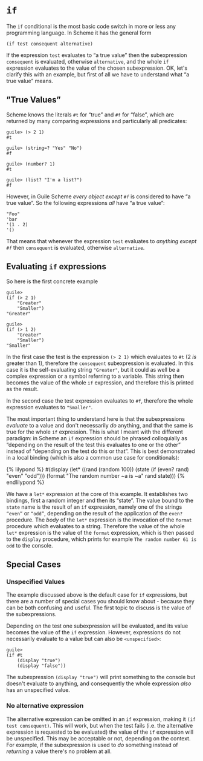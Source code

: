 # `if`

The `if` conditional is the most basic code switch in more or less any
programming language.  In Scheme it has the general form

```
(if test consequent alternative)
```

If the expression `test` evaluates to “a true value” then the subexpression
`consequent` is evaluated, otherwise `alternative`, and the whole `if`
expression evaluates to the value of the chosen subexpression.  OK, let's
clarify this with an example, but first of all we have to understand what “a
true value” means.

## ”True Values”

Scheme knows the literals `#t` for “true” and `#f` for “false”, which are
returned by many comparing expressions and particularly all predicates:

```
guile> (> 2 1)
#t

guile> (string=? "Yes" "No")
#f

guile> (number? 1)
#t

guile> (list? "I'm a list?")
#f
```

However, in Guile Scheme *every object except `#f`* is considered to have “a
true value”.  So the following expressions *all* have “a true value”:

```
"Foo"
'bar
'(1 . 2)
'()
```

That means that whenever the expression `test` evaluates to *anything except
`#f`* then `consequent` is evaluated, otherwise `alternative`.

## Evaluating `if` expressions

So here is the first concrete example

```
guile>
(if (> 2 1)
    "Greater"
    "Smaller")
"Greater"

guile>
(if (> 1 2)
    "Greater"
    "Smaller")
"Smaller"
```

In the first case the test is the expression `(> 2 1)` which evaluates to `#t`
(2 *is* greater than 1), therefore the `consequent` subexpression is evaluated.
In this case it is the self-evaluating string `"Greater"`,  but it could as well
be a complex expression or a symbol referring to a variable.  This string then
becomes the value of the whole `if` expression, and therefore this is printed as
the result.

In the second case the test expression evaluates to `#f`, therefore the whole
expression evaluates to `"Smaller"`.

The most important thing to understand here is that the subexpressions
*evaluate* to a value and don't necessarily *do* anything, and that the same is
true for the whole `if` expression.  This is what I meant with the different
paradigm: in Scheme an `if` expression should be phrased colloquially as
“depending on the result of the test this evaluates to one or the other” instead
of “depending on the test do this or that”. This is best demonstrated in a local
binding (which is also a common use case for conditionals):

{% lilypond %}
#(display
  (let* ((rand (random 100))
         (state (if (even? rand)
                    "even"
                    "odd")))
    (format "The random number ~a is ~a" rand state)))
{% endlilypond %}

We have a `let*` expression at the core of this example. It establishes two
bindings, first a random integer and then its “state”.  The value bound to the
`state` name is the result of an `if` expression, namely one of the strings
`“even”` or `“odd”`, depending on the result of the application of the `even?`
procedure.  The *body* of the `let*` expression is the invocation of the
`format` procedure which evaluates to a string.  Therefore the value of the
whole `let*` expression is the value of the `format` expression, which is then
passed to the `display` procedure, which prints for example `The random number
61 is odd` to the console.

## Special Cases

### Unspecified Values

The example discussed above is the default case for `if` expressions, but there
are a number of special cases you should know about - because they can be both
confusing and useful.  The first topic to discuss is the value of the
subexpressions.

Depending on the test one subexpression will be evaluated, and its value becomes
the value of the `if` expression.  However, expressions do not necessarily
evaluate to a value but can also be `<unspecified>`:

```
guile>
(if #t
    (display "true")
    (display "false"))
```

The subexpression `(display "true")` will print something to the console but
doesn't evaluate to anything, and consequently the whole expression *also* has
an unspecified value.

### No alternative expression

The alternative expression can be omitted in an `if` expression, making it `(if
test consequent)`.  This will work, but when the test fails (i.e. the
alternative expression is requested to be evaluated) the value of the `if`
expression will be unspecified.  This may be acceptable or not, depending on the
context.  For example, if the subexpression is used to *do* something instead of
*returning* a value there's no problem at all.
